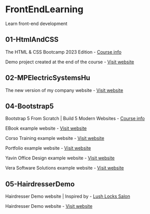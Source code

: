 # FrontEndLearning

Learn front-end development

## 01-HtmlAndCSS

The HTML & CSS Bootcamp 2023 Edition - [Course info](https://www.udemy.com/course/html-and-css-bootcamp)

Demo project created at the end of the course - [Visit website](https://panyip.github.io/FrontEndLearning/01-HtmlAndCSS/18-Project-Swipe/index.html)

## 02-MPElectricSystemsHu

The new version of my company website - [Visit website](https://panyip.github.io/FrontEndLearning/02-MPElectricSystemsHu/index.html)

## 04-Bootstrap5

Bootstrap 5 From Scratch | Build 5 Modern Websites - [Course info](https://www.udemy.com/course/bootstrap-from-scratch/)

EBook example website - [Visit website](https://panyip.github.io/FrontEndLearning/04-Bootstrap5/04-EBook-Website/index.html)

Corso Training example website - [Visit website](https://panyip.github.io/FrontEndLearning/04-Bootstrap5/05-Corso-Training-Website/index.html)

Portfolio example website - [Visit website](https://panyip.github.io/FrontEndLearning/04-Bootstrap5/06-Portfolio-Website/index.html)

Yavin Office Design example website - [Visit website](https://panyip.github.io/FrontEndLearning/04-Bootstrap5/07-Yavin-Office-Design-Website/index.html)

Vera Software Solutions example website - [Visit website](https://panyip.github.io/FrontEndLearning/04-Bootstrap5/08-Vera-Software-Solutions-Website/index.html)

## 05-HairdresserDemo

Hairdresser Demo website | Inspired by - [Lush Locks Salon](https://www.lushlockssalon.com/)

Hairdresser Demo website - [Visit website](https://panyip.github.io/FrontEndLearning/05-HairdresserDemo/index.html)
